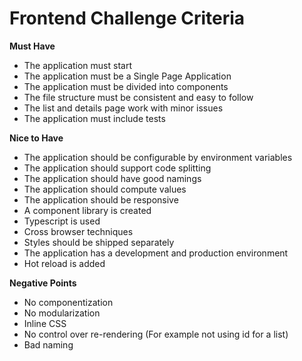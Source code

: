 Frontend Challenge Criteria
===

**Must Have**

- The application must start
- The application must be a Single Page Application
- The application must be divided into components
- The file structure must be consistent and easy to follow
- The list and details page work with minor issues
- The application must include tests

**Nice to Have**

- The application should be configurable by environment variables
- The application should support code splitting
- The application should have good namings
- The application should compute values
- The application should be responsive
- A component library is created
- Typescript is used
- Cross browser techniques
- Styles should be shipped separately
- The application has a development and production environment
- Hot reload is added

**Negative Points**

- No componentization
- No modularization
- Inline CSS
- No control over re-rendering (For example not using id for a list)
- Bad naming
